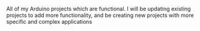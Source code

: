 All of my Arduino projects which are functional. I will be updating existing projects to add more functionality, and be creating new projects with more specific and complex applications 
